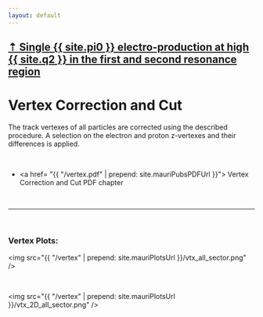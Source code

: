```yaml
---
layout: default
---
```


## [ &#8673;  Single {{ site.pi0 }} electro-production at high {{ site.q2 }} in the first and second resonance region ](pi0_resonance)

# Vertex Correction and Cut

The track vertexes of all particles are corrected using the described procedure.
A selection on the electron and proton z-vertexes and their differences is applied.

<br/>













- <a href= "{{ "/vertex.pdf"  | prepend: site.mauriPubsPDFUrl }}"> Vertex Correction and Cut PDF chapter</a>

<br/>

___

<br/>


### Vertex Plots:

<img src="{{ "/vertex"  | prepend: site.mauriPlotsUrl }}/vtx_all_sector.png" />

<br/>

<img src="{{ "/vertex"  | prepend: site.mauriPlotsUrl }}/vtx_2D_all_sector.png" />
